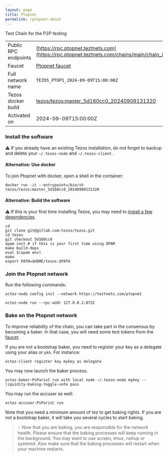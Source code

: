 ```yaml
---
layout: page
title: Ptopnet
permalink: /ptopnet-about
---
```


Test Chain for the P2P testing

| | |
|-------|---------------------|
| Public RPC endpoints | [https://rpc.ptopnet.teztnets.com](https://rpc.ptopnet.teztnets.com/chains/main/chain_id)<br/> |
| Faucet | [Ptopnet faucet](https://faucet.ptopnet.teztnets.com) |
| Full network name | `TEZOS_PTOP1_2024-09-09T15:00:00Z` |
| Tezos docker build | [tezos/tezos:master_5d160cc0_20240909131320](https://hub.docker.com/r/tezos/tezos/tags?page=1&ordering=last_updated&name=master_5d160cc0_20240909131320) |
| Activated on | 2024-09-09T15:00:00Z |





### Install the software

⚠️  If you already have an existing Tezos installation, do not forget to backup and delete your `~/.tezos-node` and `~/.tezos-client`.



#### Alternative: Use docker

To join Ptopnet with docker, open a shell in the container:

```
docker run -it --entrypoint=/bin/sh tezos/tezos:master_5d160cc0_20240909131320
```


#### Alternative: Build the software

⚠️  If this is your first time installing Tezos, you may need to [install a few dependencies](https://tezos.gitlab.io/introduction/howtoget.html#setting-up-the-development-environment-from-scratch).

```
cd
git clone git@gitlab.com:tezos/tezos.git
cd tezos
git checkout 5d160cc0
opam init # if this is your first time using OPAM
make build-deps
eval $(opam env)
make
export PATH=$HOME/tezos:$PATH
```

### Join the Ptopnet network

Run the following commands:

```
octez-node config init --network https://teztnets.com/ptopnet

octez-node run --rpc-addr 127.0.0.1:8732
```






### Bake on the Ptopnet network

To improve reliability of the chain, you can take part in the consensus by becoming a baker. In that case, you will need some test tokens from the [faucet](https://faucet.ptopnet.teztnets.com).

If you are not a bootstrap baker, you need to register your key as a delegate using your alias or `pkh`. For instance:
```bash=2
octez-client register key mykey as delegate
```



You may now launch the baker process.
```bash=3
octez-baker-PsParisC run with local node ~/.tezos-node mykey --liquidity-baking-toggle-vote pass
```

You may run the accuser as well:
```bash=3
octez-accuser-PsParisC run
```

Note that you need a minimum amount of tez to get baking rights. If you are not a bootstrap baker, it will take you several cycles to start baking.

> 💡 Now that you are baking, you are responsible for the network health. Please ensure that the baking processes will keep running in the background. You may want to use screen, tmux, nohup or systemd. Also make sure that the baking processes will restart when your machine restarts.



